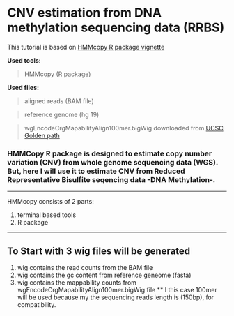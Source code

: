 # CNV estimation from DNA methylation sequencing data (RRBS)

This tutorial is based on [HMMcopy R package vignette](https://www.bioconductor.org/packages/release/bioc/html/HMMcopy.html)

**Used tools:**
> HMMcopy (R package)

**Used files:** 
> aligned reads (BAM file)

> reference genome (hg 19)
 
> wgEncodeCrgMapabilityAlign100mer.bigWig downloaded from [UCSC Golden path](http://hgdownload.cse.ucsc.edu/goldenpath/hg19/encodeDCC/wgEncodeMapability/)
           
           
### HMMCopy R package is designed to estimate copy number variation (CNV) from whole genome sequencing data (WGS). But, here I will use it to estimate CNV from Reduced Representative Bisulfite seqencing data -DNA Methylation-.
****************

HMMcopy consists of 2 parts:
1. terminal based tools
2. R package
**************

## To Start with 3 wig files will be generated 

1. wig contains the read counts from the BAM file
3. wig contains the gc content from reference geneome (fasta)
4. wig contains the mappability counts from wgEncodeCrgMapabilityAlign100mer.bigWig file 
** I this case 100mer will be used because my the sequencing reads length is (150bp), for compatibility.




